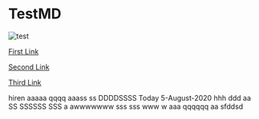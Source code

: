 # TestMD

![test](https://github.com/hirenp-waferwire/TestMD/workflows/test/badge.svg)

[First Link](https://www.google.com)

[Second Link](https://www.testaaaaaa.com)

[Third Link](https://www.google.com)

hiren aaaaa qqqq aaass ss DDDDSSSS Today 5-August-2020 hhh ddd
aa
SS
SSSSSS
SSS
a
awwwwwww sss
sss  www w
aaa
qqqqqq
aa sfddsd
